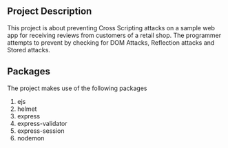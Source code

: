 ## Project Description
This project is about preventing Cross Scripting attacks on a sample web app for receiving reviews from customers 
of a retail shop.
The programmer attempts to prevent by checking for DOM Attacks, Reflection attacks and Stored attacks.

## Packages
The project makes use of the following packages
1. ejs
2. helmet
3. express
4. express-validator
5. express-session
6. nodemon